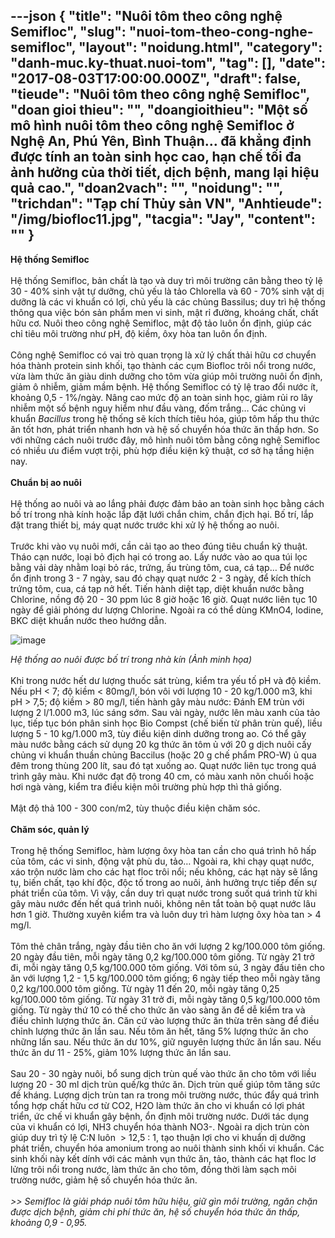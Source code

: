 ---json
{
    "title": "Nuôi tôm theo công nghệ Semifloc",
    "slug": "nuoi-tom-theo-cong-nghe-semifloc",
    "layout": "noidung.html",
    "category": "danh-muc.ky-thuat.nuoi-tom",
    "tag": [],
    "date": "2017-08-03T17:00:00.000Z",
    "draft": false,
    "tieude": "Nuôi tôm theo công nghệ Semifloc",
    "doan gioi thieu": "",
    "doangioithieu": "Một số mô hình nuôi tôm theo công nghệ Semifloc ở Nghệ An, Phú Yên, Bình Thuận… đã khẳng định được tính an toàn sinh học cao, hạn chế tối đa ảnh hưởng của thời tiết, dịch bệnh, mang lại hiệu quả cao.",
    "doan2vach": "",
    "noidung": "",
    "trichdan": "Tạp chí Thủy sản VN",
    "Anhtieude": "/img/biofloc11.jpg",
    "tacgia": "Jay",
    "__content__": ""
}
---
<p><span style="font-size:14px"><strong>Hệ thống Semifloc</strong><br />
<br />
Hệ thống Semifloc, bản chất l&agrave; tạo v&agrave; duy tr&igrave; m&ocirc;i trường c&acirc;n bằng theo tỷ lệ 30 - 40% sinh vật tự dưỡng, chủ yếu l&agrave; tảo Chlorella v&agrave; 60 - 70% sinh vật dị dưỡng l&agrave; c&aacute;c vi khuẩn c&oacute; lợi, chủ yếu l&agrave; c&aacute;c chủng Bassilus; duy tr&igrave; hệ thống th&ocirc;ng qua việc b&oacute;n sản phẩm men vi sinh, mật rỉ đường, kho&aacute;ng chất, chất hữu cơ. Nu&ocirc;i theo c&ocirc;ng nghệ Semifloc, mật độ tảo lu&ocirc;n ổn định, gi&uacute;p c&aacute;c chỉ ti&ecirc;u m&ocirc;i trường như pH, độ kiềm, &ocirc;xy h&ograve;a tan lu&ocirc;n ổn định.<br />
<br />
C&ocirc;ng nghệ Semifloc c&oacute; vai tr&ograve; quan trọng l&agrave; xử l&yacute; chất thải hữu cơ chuyển h&oacute;a th&agrave;nh protein sinh khối, tạo th&agrave;nh c&aacute;c cụm Biofloc tr&ocirc;i nổi trong nước, vừa l&agrave;m thức ăn gi&agrave;u dinh dưỡng cho t&ocirc;m vừa gi&uacute;p m&ocirc;i trường nu&ocirc;i ổn định, giảm &ocirc; nhiễm, giảm mầm bệnh. Hệ thống Semifloc c&oacute; tỷ lệ trao đổi nước &iacute;t, khoảng 0,5 - 1%/ng&agrave;y. N&acirc;ng cao mức độ an to&agrave;n sinh học, giảm rủi ro l&acirc;y nhiễm một số bệnh nguy hiểm như đầu v&agrave;ng, đốm trắng&hellip; C&aacute;c chủng vi khuẩn&nbsp;<em>Bacillus</em>&nbsp;trong hệ thống sẽ k&iacute;ch th&iacute;ch ti&ecirc;u h&oacute;a, gi&uacute;p t&ocirc;m hấp thu thức ăn tốt hơn, ph&aacute;t triển nhanh hơn v&agrave; hệ số chuyển h&oacute;a thức ăn thấp hơn. So với những c&aacute;ch nu&ocirc;i trước đ&acirc;y, m&ocirc; h&igrave;nh nu&ocirc;i t&ocirc;m bằng c&ocirc;ng nghệ Semifloc c&oacute; nhiều ưu điểm vượt trội, ph&ugrave; hợp điều kiện kỹ thuật, cơ sở hạ tầng hiện nay.&nbsp;<br />
<br />
<strong>Chuẩn bị ao nu&ocirc;i</strong><br />
<br />
Hệ thống ao nu&ocirc;i v&agrave; ao lắng phải được đảm bảo an to&agrave;n sinh học bằng c&aacute;ch bố tr&iacute; trong nh&agrave; k&iacute;nh hoặc lắp đặt lưới chắn chim, chắn địch hại. Bố tr&iacute;, lắp đặt trang thiết bị, m&aacute;y quạt nước trước khi xử l&yacute; hệ thống ao nu&ocirc;i.<br />
<br />
Trước khi v&agrave;o vụ nu&ocirc;i mới, cần cải tạo ao theo đ&uacute;ng ti&ecirc;u chuẩn kỹ thuật. Th&aacute;o cạn nước, loại bỏ địch hại c&oacute; trong ao. Lấy nước v&agrave;o ao qua t&uacute;i lọc bằng vải d&agrave;y nhằm loại bỏ r&aacute;c, trứng, ấu tr&ugrave;ng t&ocirc;m, cua, c&aacute; tạp&hellip; Để nước ổn định trong 3 - 7 ng&agrave;y, sau đ&oacute; chạy quạt nước 2 - 3 ng&agrave;y, để k&iacute;ch th&iacute;ch trứng t&ocirc;m, cua, c&aacute; tạp nở hết. Tiến h&agrave;nh diệt tạp, diệt khuẩn nước bằng Chlorine, nồng độ 20 - 30 ppm l&uacute;c 8 giờ hoặc 16 giờ. Quạt nước li&ecirc;n tục 10 ng&agrave;y để giải ph&oacute;ng dư lượng Chlorine. Ngo&agrave;i ra c&oacute; thể d&ugrave;ng KMnO4, Iodine, BKC diệt khuẩn nước theo hướng dẫn.</span></p>

<p><span style="font-size:14px"><img alt="image" src="http://68.media.tumblr.com/195b66a0c5a2510f64eba85dc604e07c/tumblr_inline_ntmbk3wXxS1txo3bl_1280.jpg" /></span></p>

<p><span style="font-size:14px"><em>Hệ thống ao nu&ocirc;i được bố tr&iacute; trong nh&agrave; k&iacute;n (Ảnh minh họa)</em><br />
<br />
Khi trong nước hết dư lượng thuốc s&aacute;t tr&ugrave;ng, kiểm tra yếu tố pH v&agrave; độ kiềm. Nếu pH &lt; 7; độ kiềm &lt; 80mg/l, b&oacute;n v&ocirc;i với lượng 10 - 20 kg/1.000 m3, khi pH &gt; 7,5; độ kiềm &gt; 80 mg/l, tiến h&agrave;nh g&acirc;y m&agrave;u nước: Đ&aacute;nh EM tr&ugrave;n với lượng 2 l/1.000 m3, l&uacute;c s&aacute;ng sớm. Sau v&agrave;i ng&agrave;y, nước l&ecirc;n m&agrave;u xanh của tảo lục, tiếp tục b&oacute;n ph&acirc;n sinh học Bio Compst (chế biến từ ph&acirc;n tr&ugrave;n quế), liều lượng 5 - 10 kg/1.000 m3, t&ugrave;y điều kiện dinh dưỡng trong ao. C&oacute; thể g&acirc;y m&agrave;u nước bằng c&aacute;ch sử dụng 20 kg thức ăn t&ocirc;m ủ với 20 g dịch nu&ocirc;i cấy chủng vi khuẩn thuần chủng Baccilus (hoặc 20 g chế phẩm PRO-W) ủ qua đ&ecirc;m trong th&ugrave;ng 200 l&iacute;t, sau đ&oacute; tạt xuống ao. Quạt nước li&ecirc;n tục trong qu&aacute; tr&igrave;nh g&acirc;y m&agrave;u. Khi nước đạt độ trong 40 cm, c&oacute; m&agrave;u xanh n&otilde;n chuối hoặc hơi ng&agrave; v&agrave;ng, kiểm tra điều kiện m&ocirc;i trường ph&ugrave; hợp th&igrave; thả giống.<br />
<br />
Mật độ thả 100 - 300 con/m2, t&ugrave;y thuộc điều kiện chăm s&oacute;c.&nbsp;<br />
<br />
<strong>Chăm s&oacute;c, quản l&yacute;</strong><br />
<br />
Trong hệ thống Semifloc, h&agrave;m lượng &ocirc;xy h&ograve;a tan cần cho qu&aacute; tr&igrave;nh h&ocirc; hấp của t&ocirc;m, c&aacute;c vi sinh, động vật ph&ugrave; du, tảo&hellip; Ngo&agrave;i ra, khi chạy quạt nước, x&aacute;o trộn nước l&agrave;m cho c&aacute;c hạt floc tr&ocirc;i nổi; nếu kh&ocirc;ng, c&aacute;c hạt n&agrave;y sẽ lắng tụ, biến chất, tạo kh&iacute; độc, độc tố trong ao nu&ocirc;i, ảnh hưởng trực tiếp đến sự ph&aacute;t triển của t&ocirc;m. V&igrave; vậy, cần duy tr&igrave; quạt nước trong suốt qu&aacute; tr&igrave;nh từ khi g&acirc;y m&agrave;u nước đến hết qu&aacute; tr&igrave;nh nu&ocirc;i, kh&ocirc;ng n&ecirc;n tắt to&agrave;n bộ quạt nước l&acirc;u hơn 1 giờ. Thường xuy&ecirc;n kiểm tra v&agrave; lu&ocirc;n duy tr&igrave; h&agrave;m lượng &ocirc;xy h&ograve;a tan &gt; 4 mg/l.<br />
<br />
T&ocirc;m thẻ ch&acirc;n trắng, ng&agrave;y đầu ti&ecirc;n cho ăn với lượng 2 kg/100.000 t&ocirc;m giống. 20 ng&agrave;y đầu ti&ecirc;n, mỗi ng&agrave;y tăng 0,2 kg/100.000 t&ocirc;m giống. Từ ng&agrave;y 21 trở đi, mỗi ng&agrave;y tăng 0,5 kg/100.000 t&ocirc;m giống. Với t&ocirc;m s&uacute;, 3 ng&agrave;y đấu ti&ecirc;n cho ăn với lượng 1,2 - 1,5 kg/100.000 t&ocirc;m giống; 6 ng&agrave;y tiếp theo mỗi ng&agrave;y tăng 0,2 kg/100.000 t&ocirc;m giống. Từ ng&agrave;y 11 đến 20, mỗi ng&agrave;y tăng 0,25 kg/100.000 t&ocirc;m giống. Từ ng&agrave;y 31 trở đi, mỗi ng&agrave;y tăng 0,5 kg/100.000 t&ocirc;m giống. Từ ng&agrave;y thứ 10 c&oacute; thể cho thức ăn v&agrave;o s&agrave;ng ăn để dễ kiểm tra v&agrave; điều chỉnh lượng thức ăn. Căn cứ v&agrave;o lượng thức ăn thừa tr&ecirc;n s&agrave;ng để điều chỉnh lượng thức ăn lần sau. Nếu t&ocirc;m ăn hết, tăng 5% lượng thức ăn cho những lần sau. Nếu thức ăn dư 10%, giữ nguy&ecirc;n lượng thức ăn lần sau. Nếu thức ăn dư 11 - 25%, giảm 10% lượng thức ăn lần sau.<br />
<br />
Sau 20 - 30 ng&agrave;y nu&ocirc;i, bổ sung dịch tr&ugrave;n quế v&agrave;o thức ăn cho t&ocirc;m với liều lượng 20 - 30 ml dịch tr&ugrave;n quế/kg thức ăn. Dịch tr&ugrave;n quế gi&uacute;p t&ocirc;m tăng sức đề kh&aacute;ng. Lượng dịch tr&ugrave;n tan ra trong m&ocirc;i trường nước, th&uacute;c đẩy qu&aacute; tr&igrave;nh tổng hợp chất hữu cơ từ CO2, H2O l&agrave;m thức ăn cho vi khuẩn c&oacute; lợi ph&aacute;t triển, ức chế vi khuẩn g&acirc;y bệnh, ổn định m&ocirc;i trường nước. Dưới t&aacute;c dụng của vi khuẩn c&oacute; lợi, NH3 chuyển h&oacute;a th&agrave;nh NO3-. Ngo&agrave;i ra dịch tr&ugrave;n c&ograve;n gi&uacute;p duy tr&igrave; tỷ lệ C:N lu&ocirc;n &nbsp;&gt; 12,5 : 1, tạo thuận lợi cho vi khuẩn dị dưỡng ph&aacute;t triển, chuyển h&oacute;a amonium trong ao nu&ocirc;i th&agrave;nh sinh khối vi khuẩn. C&aacute;c sinh khối n&agrave;y kết d&iacute;nh với c&aacute;c mảnh vụn thức ăn, tảo, th&agrave;nh c&aacute;c hạt floc lơ lửng tr&ocirc;i nổi trong nước, l&agrave;m thức ăn cho t&ocirc;m, đồng thời l&agrave;m sạch m&ocirc;i trường nước, giảm hệ số chuyển h&oacute;a thức ăn.<br />
<br />
<em>&gt;&gt; Semifloc l&agrave; giải ph&aacute;p nu&ocirc;i t&ocirc;m hữu hiệu, giữ g&igrave;n m&ocirc;i trường, ngăn chặn được dịch bệnh, giảm chi ph&iacute; thức ăn, hệ số chuyển h&oacute;a thức ăn thấp, khoảng 0,9 - 0,95.</em></span></p>
